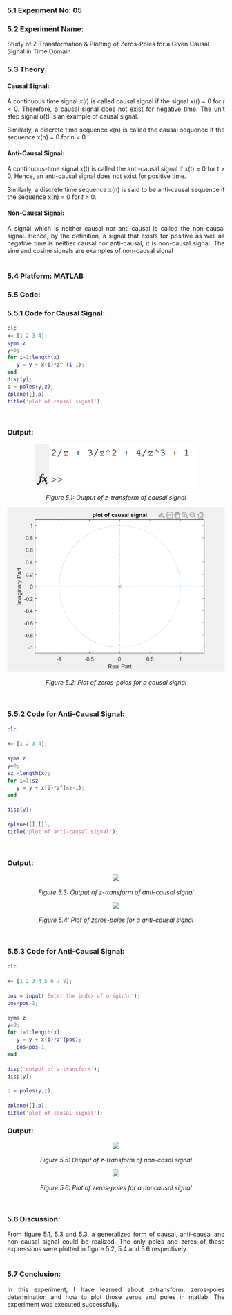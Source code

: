 ### 5.1 Experiment No: 05
### 5.2 Experiment Name: 
Study of Z-Transformation & Plotting of Zeros-Poles for a Given Causal Signal in Time Domain
### 5.3 Theory:
<div style='text-align: justify;'>
<h4>Causal Signal:</h4>
 A continuous time signal 𝑥(𝑡) is called causal signal if the signal 𝑥(𝑡) = 0 for 𝑡 < 0. Therefore, a causal signal does not exist for negative time. The unit step signal u(t) is an example of causal signal. 

 Similarly, a discrete time sequence x(n) is called the causal sequence if the sequence x(n) = 0 for n < 0.
 <br>
 <h4>Anti-Causal Signal:</h4>
 A continuous-time signal x(t) is called the anti-causal signal if x(t) = 0 for t > 0. Hence, an anti-causal signal does not exist for positive time.

 Similarly, a discrete time sequence x(n) is said to be anti-causal sequence if the sequence x(n) = 0 for 𝑡 > 0.
 <h4>Non-Causal Signal:</h4>
  A signal which is neither causal nor anti-causal is called the non-causal signal. Hence, by the definition, a signal that exists for positive as well as negative time is neither causal nor anti-causal, it is non-causal signal. The sine and cosine signals are examples of non-causal signal
</div>

<br>

### 5.4 Platform: MATLAB
### 5.5 Code:
### 5.5.1 Code for Causal Signal:
```Matlab
clc
x= [1 2 3 4];
syms z
y=0;
for i=1:length(x)
   y = y + x(i)*z^-(i-1);
end
disp(y);
p = poles(y,z);
zplane([],p);
title('plot of causal signal');
```
<br>

### Output:
<p align='center'><img src = "lab05_console.png"/></p>

*<p align='center'>Figure 5.1: Output of z-transform of causal signal</p>*

<p align='center'><img src = "lab05_plot_1.png"/></p>

*<p align='center'>Figure 5.2: Plot of zeros-poles for a causal signal</p>*


<br>

### 5.5.2 Code for Anti-Causal Signal:

```Matlab
clc

x= [1 2 3 4];

syms z
y=0;
sz =length(x); 
for i=1:sz
   y = y + x(i)*z^(sz-i);
end

disp(y);

zplane([],[]);
title('plot of anti-causal signal');
```
<br>

### Output:

<p align='center'><img src = "lab06_console.png" class='center'/></p>

*<p align='center'>Figure 5.3: Output of z-transform of anti-causal signal</p>*


<p align='center'><img src = "lab06_zplane_plot.png"/></p>

*<p align='center'>Figure 5.4: Plot of zeros-poles for a anti-causal signal</p>*

<br>

### 5.5.3 Code for Anti-Causal Signal:

```Matlab
clc

x= [1 2 3 4 5 6 7 8];

pos = input('Enter the index of origin\n');
pos=pos-1;

syms z
y=0;
for i=1:length(x)
   y = y + x(i)*z^(pos);
   pos=pos-1;
end

disp('output of z-transform');
disp(y);

p = poles(y,z);

zplane([],p);
title('plot of causal signal');
```
### Output:
<p align='center'><img src = "lab07_console.png"/></p>

*<p align='center'>Figure 5.5: Output of z-transform of non-casal signal</p>*

<p align='center'><img src = "lab06_zplane_plot.png"/></p>

*<p align='center'>Figure 5.6: Plot of zeros-poles for a noncausal signal</p>*


<br>

### 5.6 Discussion:
<div style='text-align: justify;'>
From figure 5.1, 5.3 and 5.3, a generalized form of causal, anti-causal and non-causal signal could be realized. The only poles and zeros of these expressions were plotted in figure 5.2, 5.4 and 5.6 respectively. 
</div>
<br>

### 5.7 Conclusion:
<div style='text-align: justify;'>
In this experiment, I have learned about z-transform, zeros-poles determination and how to plot those zeros and poles in matlab. The experiment was executed successfully. 
</div>





